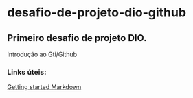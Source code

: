 # desafio-de-projeto-dio-github
## Primeiro desafio de projeto DIO. 

Introdução ao Gti/Github

### Links úteis:
[Getting started Markdown](https://www.markdownguide.org/getting-started/) 
